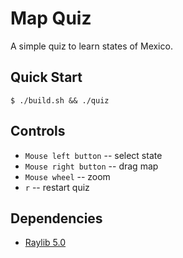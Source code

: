 # Map Quiz

A simple quiz to learn states of Mexico.

## Quick Start

```console
$ ./build.sh && ./quiz
```

## Controls

- `Mouse left button` -- select state
- `Mouse right button` -- drag map
- `Mouse wheel` -- zoom 
- `r` -- restart quiz 

## Dependencies

- [Raylib 5.0](https://github.com/raysan5/raylib)

